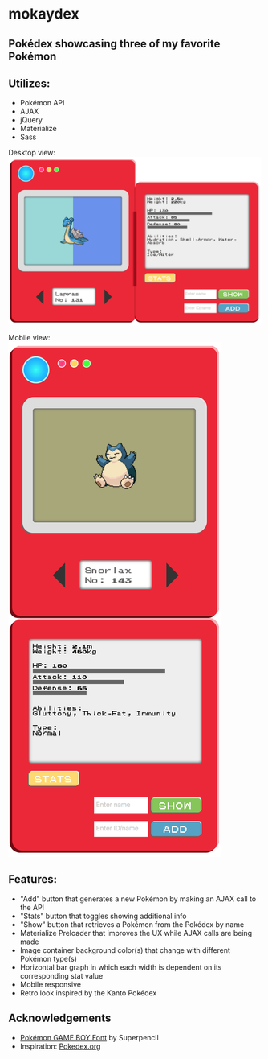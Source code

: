 # mokaydex
## Pokédex showcasing three of my favorite Pokémon

## Utilizes:
* Pokémon API
* AJAX
* jQuery
* Materialize
* Sass

Desktop view:
![desktop demo](github/demo-lapras.png)

Mobile view:
![mobile demo](github/mobile-demo-snorlax.png)

## Features:
* "Add" button that generates a new Pokémon by making an AJAX call to the API
* "Stats" button that toggles showing additional info
* "Show" button that retrieves a Pokémon from the Pokédex by name
* Materialize Preloader that improves the UX while AJAX calls are being made
* Image container background color(s) that change with different Pokémon type(s)
* Horizontal bar graph in which each width is dependent on its corresponding stat value
* Mobile responsive
* Retro look inspired by the Kanto Pokédex

## Acknowledgements
* [Pokémon GAME BOY Font](https://github.com/Superpencil/pokemon-font/) by Superpencil
* Inspiration: [Pokedex.org](https://www.pokedex.org/)
